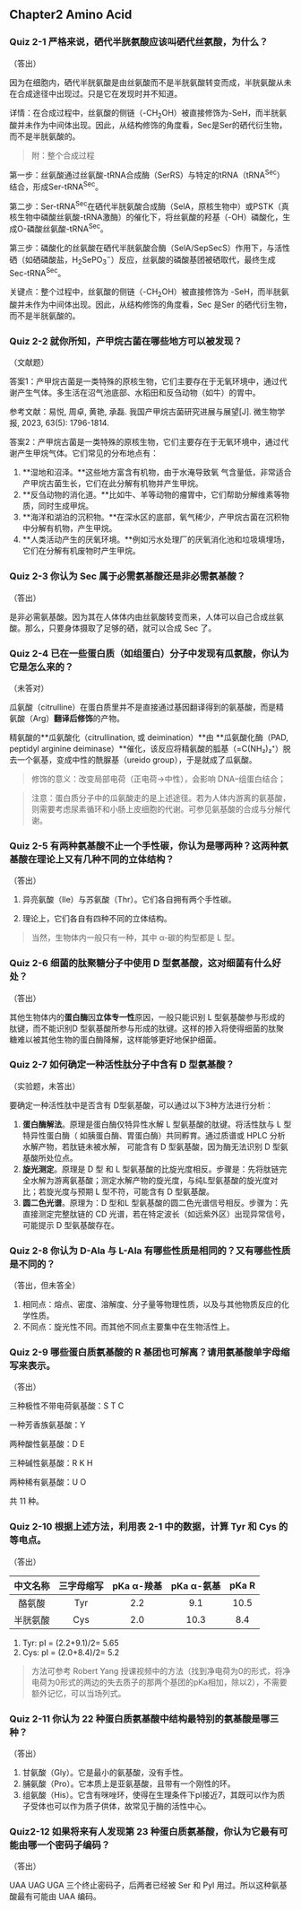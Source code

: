 ## Chapter2 Amino Acid


### Quiz 2-1 严格来说，硒代半胱氨酸应该叫硒代丝氨酸，为什么？

（答出）

因为在细胞内，硒代半胱氨酸是由丝氨酸而不是半胱氨酸转变而成，半胱氨酸从未在合成途径中出现过。只是它在发现时并不知道。

详情：在合成过程中，丝氨酸的侧链（-CH<sub>2</sub>OH）被直接修饰为-SeH，而半胱氨酸并未作为中间体出现。因此，从结构修饰的角度看，Sec是Ser的硒代衍生物，而不是半胱氨酸的。

> 附：整个合成过程

第一步：丝氨酸通过丝氨酸-tRNA合成酶（SerRS）与特定的tRNA（tRNA<sup>Sec</sup>）结合，形成Ser-tRNA<sup>Sec</sup>。

第二步：Ser-tRNA<sup>Sec</sup>在硒代半胱氨酸合成酶（SelA，原核生物中）或PSTK（真核生物中磷酸丝氨酸-tRNA激酶）的催化下，将丝氨酸的羟基（-OH）磷酸化，生成O-磷酸丝氨酸-tRNA<sup>Sec</sup>。

第三步：磷酸化的丝氨酸在硒代半胱氨酸合酶（SelA/SepSecS）作用下，与活性硒（如硒磷酸盐，H<sub>2</sub>SePO<sub>3</sub><sup>−</sup>）反应，丝氨酸的磷酸基团被硒取代，最终生成 Sec-tRNA<sup>Sec</sup>。

关键点：整个过程中，丝氨酸的侧链（-CH<sub>2</sub>OH）被直接修饰为 -SeH，而半胱氨酸并未作为中间体出现。因此，从结构修饰的角度看，Sec 是Ser 的硒代衍生物，而不是半胱氨酸的。



### Quiz 2-2 就你所知，产甲烷古菌在哪些地方可以被发现？

（文献题）

答案1：产甲烷古菌是一类特殊的原核生物，它们主要存在于无氧环境中，通过代谢产生气体。多生活在沼气池底部、水稻田和反刍动物（如牛）的胃中。 

参考文献：易悦, 周卓, 黄艳, 承磊. 我国产甲烷古菌研究进展与展望[J]. 微生物学报, 2023, 63(5): 1796-1814.

答案2：产甲烷古菌是一类特殊的原核生物，它们主要存在于无氧环境中，通过代谢产生甲烷气体。它们常见的分布地点有：

1. **湿地和沼泽。**这些地方富含有机物，由于水淹导致氧
    气含量低，非常适合产甲烷古菌生长，它们在此分解有机物并产生甲烷。
2. **反刍动物的消化道。**比如牛、羊等动物的瘤胃中，它们帮助分解维素等物质，同时生成甲烷。
3. **海洋和湖泊的沉积物。**在深水区的底部，氧气稀少，产甲烷古菌在沉积物中分解有机物，产生甲烷。
4. **人类活动产生的厌氧环境。**例如污水处理厂的厌氧消化池和垃圾填埋场，它们在分解有机废物时产生甲烷。



### Quiz 2-3 你认为 Sec 属于必需氨基酸还是非必需氨基酸？

（答出）

是非必需氨基酸。因为其在人体体内由丝氨酸转变而来，人体可以自己合成丝氨酸。那么，只要身体摄取了足够的硒，就可以合成 Sec 了。



### Quiz 2-4 已在一些蛋白质（如组蛋白）分子中发现有瓜氨酸，你认为它是怎么来的？

（未答对）

瓜氨酸（citrulline）在蛋白质里并不是直接通过基因翻译得到的氨基酸，而是精氨酸（Arg）**翻译后修饰**的产物。

精氨酸的**瓜氨酸化（citrullination, 或 deimination）**由 **瓜氨酸化酶（PAD, peptidyl arginine deiminase）**催化，该反应将精氨酸的胍基（=C(NH₂)₂⁺）脱去一个氨基，变成中性的酰脲基（ureido group），于是就成了瓜氨酸。

> 修饰的意义：改变局部电荷（正电荷→中性），会影响 DNA–组蛋白结合；

> 注意：蛋白质分子中的瓜氨酸走的是上述途径。若为人体内游离的氨基酸，则需要考虑尿素循环和小肠上皮细胞的代谢。可参见氨基酸的合成与分解代谢。



### Quiz 2-5 有两种氨基酸不止一个手性碳，你认为是哪两种？这两种氨基酸在理论上又有几种不同的立体结构？

（答出）

1. 异亮氨酸（Ile）与苏氨酸（Thr）。它们各自拥有两个手性碳。

2. 理论上，它们各自有四种不同的立体结构。

> 当然，生物体内一般只有一种，其中 α-碳的构型都是 L 型。



### Quiz 2-6 细菌的肽聚糖分子中使用 D 型氨基酸，这对细菌有什么好处？

（答出）

其他生物体内的**蛋白酶**因**立体专一性**原因，一般只能识别 L 型氨基酸参与形成的肽键，而不能识别D 型氨基酸所参与形成的肽键。这样的掺入将使得细菌的肽聚糖难以被其他生物的蛋白酶降解，这样能够更好地保护细菌。



### Quiz 2-7 如何确定一种活性肽分子中含有 D 型氨基酸？

（实验题，未答出）

要确定一种活性肽中是否含有 D型氨基酸，可以通过以下3种方法进行分析：

1. **蛋白酶解法**。原理是蛋白酶仅特异性水解 L 型氨基酸的肽键。将活性肽与 L 型特异性蛋白酶（ 如胰蛋白酶、胃蛋白酶）共同孵育。通过质谱或  HPLC 分析水解产物，若肽链未被水解， 可能含有 D 型氨基酸，因为酶无法识别 D 型氨基酸所处位点。
2.  **旋光测定**。原理是 D 型 和 L 型氨基酸的比旋光度相反。步骤是：先将肽链完全水解为游离氨基酸；测定水解产物的旋光度，与纯L型氨基酸的旋光度对比；若旋光度与预期 L 型不符，可能含有 D 型氨基酸。
3.  **圆二色光谱**。原理为：D 型和L 型氨基酸的圆二色光谱信号相反。步骤为：先直接测定完整肽链的 CD 光谱，若在特定波长（如远紫外区）出现异常信号，可能提示 D 型氨基酸存在。



### Quiz 2-8 你认为 D-Ala 与 L-Ala 有哪些性质是相同的？又有哪些性质是不同的？

（答出，但未答全）

1. 相同点：熔点、密度、溶解度、分子量等物理性质，以及与其他物质反应的化学性质。
2. 不同点：旋光性不同。而其他不同点主要集中在生物活性上。



### Quiz 2-9 哪些蛋白质氨基酸的 R 基团也可解离？请用氨基酸单字母缩写来表示。

（答出）

三种极性不带电荷氨基酸：S T C

一种芳香族氨基酸：Y

两种酸性氨基酸：D E

三种碱性氨基酸：R K H

两种稀有氨基酸：U O

共 11 种。



### Quiz 2-10 根据上述方法，利用表 2-1 中的数据，计算 Tyr 和 Cys 的等电点。

（答出）

| 中文名称 | 三字母缩写 | pKa α-羧基 | pKa α-氨基 | pKa R |
| :---: | :---: | :---: | :---: | :---: |
| 酪氨酸 | Tyr | 2.2 | 9.1 | 10.5 |
| 半胱氨酸 | Cys | 2.0 | 10.3 | 8.4 |

1. Tyr: pI = (2.2+9.1)/2= 5.65
2. Cys: pI = (2.0+8.4)/2= 5.2

> 方法可参考 Robert Yang 授课视频中的方法（找到净电荷为0的形式，将净电荷为0形式的两边的失去质子的那两个基团的pKa相加，除以2），不需要额外记忆，可以当场列式。



### Quiz 2-11 你认为 22 种蛋白质氨基酸中结构最特别的氨基酸是哪三种？

（答出）

1. 甘氨酸（Gly）。它是最小的氨基酸，没有手性。
2. 脯氨酸（Pro）。它本质上是亚氨基酸，且带有一个刚性的环。
3. 组氨酸（His）。它含有咪唑环，使得在生理条件下pI接近7，其既可以作为质子受体也可以作为质子供体，故常见于酶的活性中心。



### Quiz2-12 如果将来有人发现第 23 种蛋白质氨基酸，你认为它最有可能由哪一个密码子编码？

（答出）

UAA UAG UGA 三个终止密码子，后两者已经被 Ser 和 Pyl 用过。所以这种氨基酸最有可能由 UAA 编码。 
